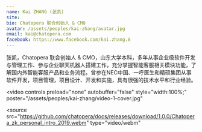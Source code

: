 ```yaml
---
name: Kai ZHANG (张凯)
site: 
bio: Chatopera 联合创始人 & CMO
avatar: /assets/peoples/kai-zhang/avatar.jpg
email: kai@chatopera.com
facebook: https://www.facebook.com/kai.zhang.8 
---
```


张凯，Chatopera 联合创始人 & CMO，山东大学本科，多年从事企业级软件开发与管理工作、参与企业聊天机器人搭建工作，充分掌握智能客服相关模块功能，了解国内外智能客服产品和业务流程。曾参在NEC中国、一呼医生和精硕集团从事软件开发，项目管理，项目设计、开发和实施，具有很强的技术水平和行业经验。

<video
controls preload="none" autobuffer="false"
style="width:100%;"
poster="/assets/peoples/kai-zhang/video-1-cover.jpg"
>
  <source
    src="https://github.com/chatopera/docs/releases/download/1.0.0/Chatopera_zk_personal_intro_2019.webm"
    type="video/webm"
  >
</video>
